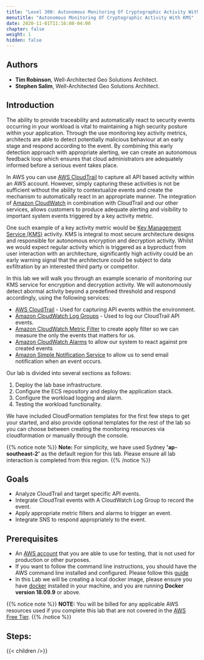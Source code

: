 ```yaml
---
title: "Level 300: Autonomous Monitoring Of Cryptographic Activity With KMS"
menutitle: "Autonomous Monitoring Of Cryptographic Activity With KMS"
date: 2020-11-01T11:16:08-04:00
chapter: false
weight: 1
hidden: false
---
```

## Authors

- **Tim Robinson**, Well-Architected Geo Solutions Architect.
- **Stephen Salim**, Well-Architected Geo Solutions Architect.

## Introduction

The ability to provide traceability and automatically react to security events occurring in your workload is vital to maintaining a high security posture within your application. Through the use monitoring key activity metrics, architects are able to detect potentially malicious behaviour at an early stage and respond according to the event. By combining this early detection approach with appropriate alerting, we can create an autonomous feedback loop which ensures that cloud administrators are adequately informed before a serious event takes place.

In AWS you can use [AWS CloudTrail](https://aws.amazon.com/cloudtrail/) to capture all API based activity within an AWS account. However, simply capturing these activities is not be sufficient without the ability to contextualize events and create the mechanism to automatically react in an appropriate manner. The integration of [Amazon CloudWatch](https://aws.amazon.com/cloudwatch/) in combination with CloudTrail and our other services, allows customers to produce adequate alerting and visibility to important system events triggered by a key activity metric. 

One such example of a key activity metric would be [Key Management Service (KMS)](https://aws.amazon.com/kms/) activity. KMS is integral to most secure architecture designs and responsible for autonomous encryption and decryption activity. Whilst we would expect regular activity which is triggered as a byproduct from user interaction with an architecture, significantly high activity could be an early warning signal that the architecture could be subject to data exfiltration by an interested third party or competitor.

In this lab we will walk you through an example scenario of monitoring our KMS service for encryption and decryption activity. We will autonomously detect abormal activity beyond a predefined threshold and respond accordingly, using the following services:

* [AWS CloudTrail](https://aws.amazon.com/cloudtrail/) - Used for capturing API events within the environment. 
* [Amazon CloudWatch Log Groups](https://docs.aws.amazon.com/AmazonCloudWatch/latest/logs/Working-with-log-groups-and-streams.html) - Used to log our CloudTrail API events.
* [Amazon CloudWatch Metric Filter](https://docs.aws.amazon.com/AmazonCloudWatch/latest/logs/MonitoringPolicyExamples.html) to create apply filter so we can measure the only the events that matters for us.
* [Amazon CloudWatch Alarms](https://docs.aws.amazon.com/AmazonCloudWatch/latest/monitoring/AlarmThatSendsEmail.html) to allow our system to react against pre created events
* [Amazon Simple Notification Service](https://aws.amazon.com/sns/) to allow us to send email notification when an event occurs.

Our lab is divided into several sections as follows:

1. Deploy the lab base infrastructure.
2. Configure the ECS repository and deploy the application stack.
3. Configure the workload logging and alarm.
4. Testing the workload functionality.

We have included CloudFormation templates for the first few steps to get your started, and also provide optional templates for the rest of the lab so you can choose between creating the monitoring resources via cloudformation or manually through the console.

{{% notice note %}}
**Note:** For simplicity, we have used Sydney **'ap-southeast-2'** as the default region for this lab. Please ensure all lab interaction is completed from this region.
{{% /notice %}}

## Goals

* Analyze CloudTrail and target specific API events.
* Integrate CloudTrail events with A CloudWatch Log Group to record the event.
* Apply appropriate metric filters and alarms to trigger an event.
* Integrate SNS to respond appropriately to the event.

## Prerequisites

* An [AWS account](https://portal.aws.amazon.com/gp/aws/developer/registration/index.html) that you are able to use for testing, that is not used for production or other purposes.
* If you want to follow the command line instructions, you should have the AWS command line installed and configured. Please follow this [guide](https://docs.aws.amazon.com/cli/latest/userguide/cli-chap-install.html)
* In this Lab we will be creating a local docker image, please ensure you have [docker](https://www.docker.com/) installed in your machine, and you are running **Docker version 18.09.9** or above.

{{% notice note %}}
**NOTE:** You will be billed for any applicable AWS resources used if you complete this lab that are not covered in the [AWS Free Tier](https://aws.amazon.com/free/).
{{% /notice %}}

## Steps:
{{< children  />}}
